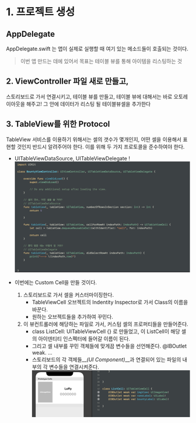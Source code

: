 # 1. 프로젝트 생성
## AppDelegate
AppDelegate.swift 는 앱이 실제로 실행할 때 여기 있는 메소드들이 호출되는 것이다.
> 이번 앱 만드는 데에 있어서 목표는 테이블 뷰를 통해 아이템을 리스팅하는 것

## 2. ViewController 파일 새로 만들고,
스토리보드로 가서 연결시키고, 테이블 뷰를 만들고, 테이블 뷰에 대해서는 바로 오토레이아웃을 해주고! 그 안에 데이터가 리스팅 될 테이블뷰셀을 추가한다

## 3. TableView를 위한 Protocol
TableView 서비스를 이용하기 위해서는 셀의 갯수가 몇개인지, 어떤 셀을 이용해서 표현할 것인지 반드시 알려주어야 한다. 이를 위해 두 가지 프로토콜을 준수하여야 한다.
- UITableViewDataSource, UITableViewDelegate !
![onepieceSummary5](./onepieceSummary5.png)

- 이번에는 Custom Cell을 만들 것이다.
    1. 스토리보드로 가서 셀을 커스터마이징한다.
        * TableViewCell 오브젝트의 Indentity Inspector로 가서 Class의 이름을 바꾼다.
        * 원하는 오브젝트들을 추가하여 꾸민다.
    2. 이 뷰컨트롤러에 해당하는 파일로 가서, 커스텀 셀의 프로퍼티들을 만들어준다.
        * class ListCell: UITableViewCell {} 로 만들었고, 이 ListCell이 해당 셀의 아이덴티티 인스펙터에 들어갈 이름이 된다.
        * 그리고 셀 내부를 꾸민 객체들에 맞게끔 변수들을 선언해준다. @IBOutlet weak. ...
        * 스토리보드의 각 객체들__*(UI Component)*__과 연결되어 있는 파일의 내부의 각 변수들을 연결시켜준다.
    ![onepieceSummary6](./onepieceSummary6.png)